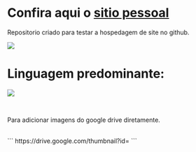  <h1> Confira aqui o <a href="https://OgliariNatan.github.io">sitio pessoal </a>   </h1>

 <p> Repositorio criado para testar a hospedagem de site no github. <br />
  </p>

  <p>
 <img src="https://img.shields.io/github/languages/count/OgliariNatan/OgliariNatan.github.io?style=plastic">

  # Linguagem predominante: <br>

 <img src="https://img.shields.io/github/languages/top/OgliariNatan/OgliariNatan.github.io?color=violet&style=plastic">
 </p>


<br>

<p> Para adicionar imagens do google drive diretamente. <p> <br>
```
https://drive.google.com/thumbnail?id=
```